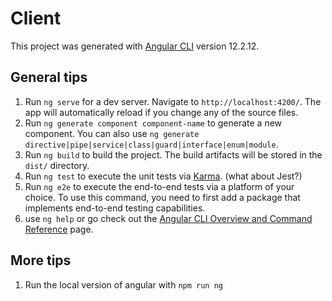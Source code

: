 # Client

This project was generated with [Angular CLI](https://github.com/angular/angular-cli) version 12.2.12.

## General tips

 1. Run `ng serve` for a dev server. Navigate to `http://localhost:4200/`. 
The app will automatically reload if you change any of the source files.
 2. Run `ng generate component component-name` to generate a new component. 
You can also use `ng generate directive|pipe|service|class|guard|interface|enum|module`.
 3. Run `ng build` to build the project. The build artifacts will be stored in the `dist/` directory.
 4. Run `ng test` to execute the unit tests via [Karma](https://karma-runner.github.io). (what about Jest?)
 5. Run `ng e2e` to execute the end-to-end tests via a platform of your choice. To use this command, you need to first add a package that implements end-to-end testing capabilities.
 6. use `ng help` or go check out the [Angular CLI Overview and Command Reference](https://angular.io/cli) page.


## More tips
 1. Run the local version of angular with `npm run ng`
